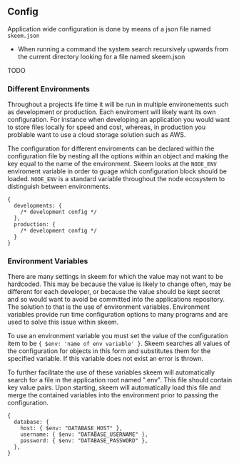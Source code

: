 ## Config

Application wide configuration is done by means of a json file named `skeem.json`

- When running a command the system search recursively upwards from the current directory looking for a file named skeem.json

TODO

### Different Environments

Throughout a projects life time it will be run in multiple environements such as development or production. Each enviroment will likely want its own configuration. For instance when developing an application you would want to store files locally for speed and cost, whereas, in production you problable want to use a cloud storage solution such as AWS.

The configuration for different enviroments can be declared within the configuration file by nesting all the options within an object and making the key equal to the name of the environment. Skeem looks at the `NODE_ENV` enviroment variable in order to guage which configuration block should be loaded. `NODE_ENV` is a standard variable throughout the node ecosystem to distinguish between environments.

```{.javascript caption="An example of a config with multiple environments."}
{
  developments: {
    /* development config */
  },
  production: {
    /* development config */
  }
}
```

### Environment Variables

There are many settings in skeem for which the value may not want to be hardcoded. This may be because the value is likely to change often, may be different for each developer, or because the value should be kept secret and so would want to avoid be committed into the applications repository. The solution to that is the use of environment variables. Environment variables provide run time configuration options to many programs and are used to solve this issue within skeem.

To use an environment variable you must set the value of the configuration item to be `{ $env: 'name of env variable' }`. Skeem searches all values of the configuration for objects in this form and substitutes them for the specified variable. If this variable does not exist an error is thrown.

To further facilitate the use of these variables skeem will automatically search for a file in the application root named ".env". This file should contain key value pairs. Upon starting, skeem will automatically load this file and merge the contained variables into the environment prior to passing the configuration.

```{.javascript caption="Configuration which uses enviroment variables to avoid exposing critical infomation"}
{
  database: {
    host: { $env: "DATABASE_HOST" },
    username: { $env: "DATABASE_USERNAME" },
    password: { $env: "DATABASE_PASSWORD" },
  },
}
```
